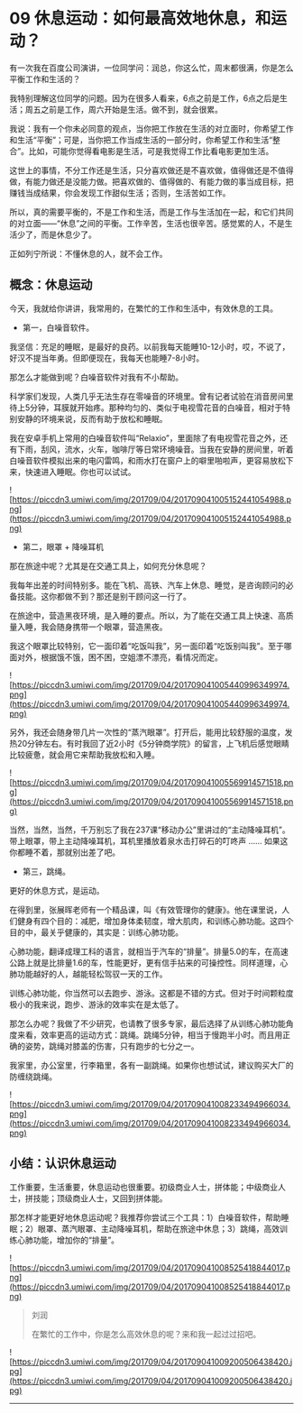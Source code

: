 # 09 休息运动：如何最高效地休息，和运动？

有一次我在百度公司演讲，一位同学问：润总，你这么忙，周末都很满，你是怎么平衡工作和生活的？

我特别理解这位同学的问题。因为在很多人看来，6点之前是工作，6点之后是生活；周五之前是工作，周六开始是生活。做不到，就会很累。

我说：我有一个你未必同意的观点，当你把工作放在生活的对立面时，你希望工作和生活“平衡”；可是，当你把工作当成生活的一部分时，你希望工作和生活“整合”。比如，可能你觉得看电影是生活，可是我觉得工作比看电影更加生活。

这世上的事情，不分工作还是生活，只分喜欢做还是不喜欢做，值得做还是不值得做，有能力做还是没能力做。把喜欢做的、值得做的、有能力做的事当成目标，把赚钱当成结果，你会发现工作甜似生活；否则，生活苦如工作。

所以，真的需要平衡的，不是工作和生活，而是工作与生活加在一起，和它们共同的对立面——“休息”之间的平衡。工作辛苦，生活也很辛苦。感觉累的人，不是生活少了，而是休息少了。

正如列宁所说：不懂休息的人，就不会工作。

## 概念：休息运动

今天，我就给你讲讲，我常用的，在繁忙的工作和生活中，有效休息的工具。

* 第一，白噪音软件。

我坚信：充足的睡眠，是最好的良药。以前我每天能睡10-12小时，哎，不说了，好汉不提当年勇。但即便现在，我每天也能睡7-8小时。

那怎么才能做到呢？白噪音软件对我有不小帮助。

科学家们发现，人类几乎无法生存在零噪音的环境里。曾有记者试验在消音房间里待上5分钟，耳膜就开始疼。那种均匀的、类似于电视雪花音的白噪音，相对于特别安静的环境来说，反而有助于放松和睡眠。

我在安卓手机上常用的白噪音软件叫“Relaxio”，里面除了有电视雪花音之外，还有下雨，刮风，流水，火车，咖啡厅等日常环境噪音。当我在安静的房间里，听着白噪音软件模拟出来的电闪雷鸣，和雨水打在窗户上的噼里啪啦声，更容易放松下来，快速进入睡眠。你也可以试试。

![https://piccdn3.umiwi.com/img/201709/04/201709041005152441054988.png](https://piccdn3.umiwi.com/img/201709/04/201709041005152441054988.png)

* 第二，眼罩 + 降噪耳机

那在旅途中呢？尤其是在交通工具上，如何充分休息呢？

我每年出差的时间特别多。能在飞机、高铁、汽车上休息、睡觉，是咨询顾问的必备技能。这你都做不到？那还是别干顾问这一行了。

在旅途中，营造黑夜环境，是入睡的要点。所以，为了能在交通工具上快速、高质量入睡，我会随身携带一个眼罩，营造黑夜。

我这个眼罩比较特别，它一面印着“吃饭叫我”，另一面印着“吃饭别叫我”。至于哪面对外，根据饿不饿，困不困，空姐漂不漂亮，看情况而定。

![https://piccdn3.umiwi.com/img/201709/04/201709041005440996349974.png](https://piccdn3.umiwi.com/img/201709/04/201709041005440996349974.png)

另外，我还会随身带几片一次性的“蒸汽眼罩”。打开后，能用比较舒服的温度，发热20分钟左右。有时我回了近2小时《5分钟商学院》的留言，上飞机后感觉眼睛比较疲惫，就会用它来帮助我放松和入睡。

![https://piccdn3.umiwi.com/img/201709/04/201709041005569914571518.png](https://piccdn3.umiwi.com/img/201709/04/201709041005569914571518.png)

当然，当然，当然，千万别忘了我在237课“移动办公”里讲过的“主动降噪耳机”。带上眼罩，带上主动降噪耳机，耳机里播放着泉水击打碎石的叮咚声 …… 如果这你都睡不着，那就别出差了吧。

* 第三，跳绳。

更好的休息方式，是运动。

在得到里，张展晖老师有一个精品课，叫《有效管理你的健康》。他在课里说，人们健身有四个目的：减肥，增加身体柔韧度，增大肌肉，和训练心肺功能。这四个目的中，最关乎健康的，其实是：训练心肺功能。

心肺功能，翻译成理工科的语言，就相当于汽车的“排量”。排量5.0的车，在高速公路上就是比排量1.6的车，性能更好，更有信手拈来的可操控性。同样道理，心肺功能越好的人，越能轻松驾驭一天的工作。

训练心肺功能，你当然可以去跑步、游泳。这都是不错的方式。但对于时间颗粒度极小的我来说，跑步、游泳的效率实在是太低了。

那怎么办呢？我做了不少研究，也请教了很多专家，最后选择了从训练心肺功能角度来看，效率更高的运动方式：跳绳。跳绳5分钟，相当于慢跑半小时。而且用正确的姿势，跳绳对膝盖的伤害，只有跑步的七分之一。

我家里，办公室里，行李箱里，各有一副跳绳。如果你也想试试，建议购买大厂的防缠绕跳绳。

![https://piccdn3.umiwi.com/img/201709/04/201709041008233494966034.png](https://piccdn3.umiwi.com/img/201709/04/201709041008233494966034.png)

## 小结：认识休息运动

工作重要，生活重要，休息运动也很重要。初级商业人士，拼体能；中级商业人士，拼技能；顶级商业人士，又回到拼体能。

那怎样才能更好地休息运动呢？我推荐你尝试三个工具：1）白噪音软件，帮助睡眠；2）眼罩、蒸汽眼罩、主动降噪耳机，帮助在旅途中休息；3）跳绳，高效训练心肺功能，增加你的“排量”。

![https://piccdn3.umiwi.com/img/201709/04/201709041008525418844017.png](https://piccdn3.umiwi.com/img/201709/04/201709041008525418844017.png)

> 刘润
> 
> 在繁忙的工作中，你是怎么高效休息的呢？来和我一起过过招吧。

![https://piccdn3.umiwi.com/img/201709/04/201709041009200506438420.jpg](https://piccdn3.umiwi.com/img/201709/04/201709041009200506438420.jpg)

---
